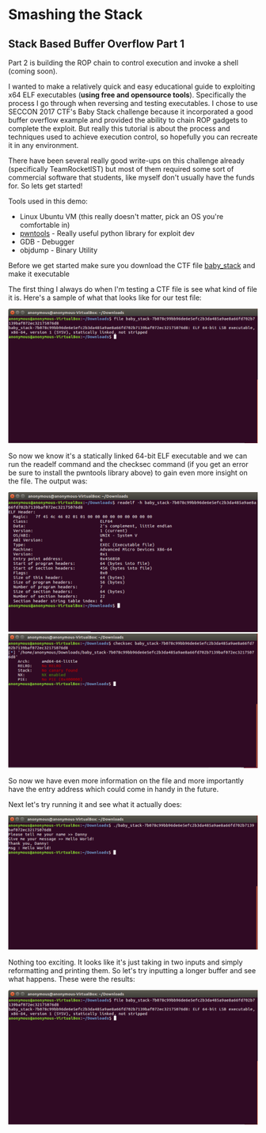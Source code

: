 # Smashing the Stack
## Stack Based Buffer Overflow Part 1

Part 2 is building the ROP chain to control execution and invoke a shell (coming soon). 

I wanted to make a relatively quick and easy educational guide to exploiting x64 ELF executables (**using free and opensource tools**). Specifically the process I go through when reversing and testing executables. I chose to use SECCON 2017 CTF's Baby Stack challenge because it incorporated a good buffer overflow example and provided the ability to chain ROP gadgets to complete the exploit. But really this tutorial is about the process and techniques used to achieve execution control, so hopefully you can recreate it in any environment.

There have been several really good write-ups on this challenge already (specifically TeamRocketIST) but most of them required some sort of commercial software that students, like myself don't usually have the funds for. So lets get started!

Tools used in this demo: 
  * Linux Ubuntu VM (this really doesn't matter, pick an OS you're comfortable in)
  * [pwntools](https://github.com/Gallopsled/pwntools.git) - Really useful python library for exploit dev 
  * GDB - Debugger
  * objdump - Binary Utility 

Before we get started make sure you download the CTF file [baby_stack](baby_stack-7b078c99bb96de6e5efc2b3da485a9ae8a66fd702b7139baf072ec32175076d8.dms) and make it executable

The first thing I always do when I'm testing a CTF file is see what kind of file it is. Here's a sample of what that looks like for our test file:

![alt text](screenshot/2.png)

So now we know it's a statically linked 64-bit ELF executable and we can run the readelf command and the checksec command (if you get an error be sure to install the pwntools library above) to gain even more insight on the file. The output was:

![alt text](screenshot/4.png) ![alt text](screenshot/3.png)

So now we have even more information on the file and more importantly have the entry address which could come in handy in the future. 

Next let's try running it and see what it actually does:

![alt text](screenshot/1.png)

Nothing too exciting. It looks like it's just taking in two inputs and simply reformatting and printing them. So let's try inputting a longer buffer and see what happens. These were the results:

![alt text](screenshot/2.png)
